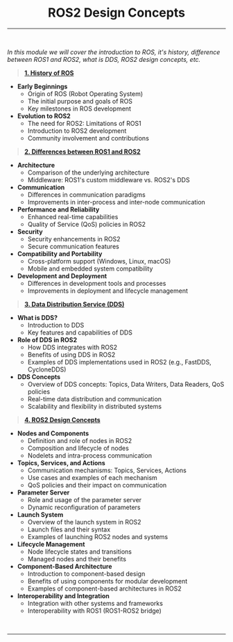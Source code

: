 <!-- <center><img src="http://mooc.e-yantra.org/img/eYantra_logo.svg" alt="e-yantra_logo" style="scale:75%;" /></center> -->

<style>
.back{
	position: fixed;
	width: 250px;
	height: 250px;
	top: 50%;
	left: 50%;
    margin-top: auto; 
    margin-left: auto; 
	opacity: 0.15;
    z-index: -1;
	}
</style>
<!-- <img src="http://mooc.e-yantra.org/img/EyantraLogoMini.png" class="back"> -->

<center>
    <h1>ROS2 Design Concepts</h1>
</center>

---

</br>

*In this module we will cover the introduction to ROS, it's history, difference between ROS1 and ROS2, what is DDS, ROS2 design concepts, etc.*

> **[1. History of ROS](history_of_ros.md)**
- **Early Beginnings**
  - Origin of ROS (Robot Operating System)
  - The initial purpose and goals of ROS
  - Key milestones in ROS development
- **Evolution to ROS2**
  - The need for ROS2: Limitations of ROS1
  - Introduction to ROS2 development
  - Community involvement and contributions

> **[2. Differences between ROS1 and ROS2](diff_ros_1_and_2.md)**
- **Architecture**
  - Comparison of the underlying architecture
  - Middleware: ROS1's custom middleware vs. ROS2's DDS
- **Communication**
  - Differences in communication paradigms
  - Improvements in inter-process and inter-node communication
- **Performance and Reliability**
  - Enhanced real-time capabilities
  - Quality of Service (QoS) policies in ROS2
- **Security**
  - Security enhancements in ROS2
  - Secure communication features
- **Compatibility and Portability**
  - Cross-platform support (Windows, Linux, macOS)
  - Mobile and embedded system compatibility
- **Development and Deployment**
  - Differences in development tools and processes
  - Improvements in deployment and lifecycle management

> **[3. Data Distribution Service (DDS)](dds.md)**
- **What is DDS?**
  - Introduction to DDS
  - Key features and capabilities of DDS
- **Role of DDS in ROS2**
  - How DDS integrates with ROS2
  - Benefits of using DDS in ROS2
  - Examples of DDS implementations used in ROS2 (e.g., FastDDS, CycloneDDS)
- **DDS Concepts**
  - Overview of DDS concepts: Topics, Data Writers, Data Readers, QoS policies
  - Real-time data distribution and communication
  - Scalability and flexibility in distributed systems

> **[4. ROS2 Design Concepts](design_concepts.md)**
- **Nodes and Components**
  - Definition and role of nodes in ROS2
  - Composition and lifecycle of nodes
  - Nodelets and intra-process communication
- **Topics, Services, and Actions**
  - Communication mechanisms: Topics, Services, Actions
  - Use cases and examples of each mechanism
  - QoS policies and their impact on communication
- **Parameter Server**
  - Role and usage of the parameter server
  - Dynamic reconfiguration of parameters
- **Launch System**
  - Overview of the launch system in ROS2
  - Launch files and their syntax
  - Examples of launching ROS2 nodes and systems
- **Lifecycle Management**
  - Node lifecycle states and transitions
  - Managed nodes and their benefits
- **Component-Based Architecture**
  - Introduction to component-based design
  - Benefits of using components for modular development
  - Examples of component-based architectures in ROS2
- **Interoperability and Integration**
  - Integration with other systems and frameworks
  - Interoperability with ROS1 (ROS1-ROS2 bridge)

</br>

-------
